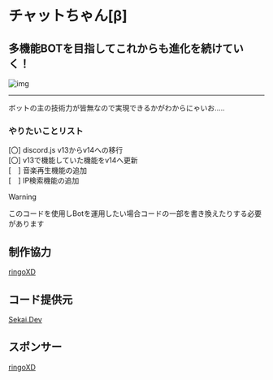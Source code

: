 # チャットちゃん[β]
## 多機能BOTを目指してこれからも進化を続けていく！
![img](https://github.com/SinonomeNetwork/ChatChanBeta/blob/main/ccb.png)
<hr>

ボットの主の技術力が皆無なので実現できるかがわからにゃいお.....

### やりたいことリスト
[〇] discord.js v13からv14への移行<br>
[〇] v13で機能していた機能をv14へ更新<br>
[　] 音楽再生機能の追加<br>
[　] IP検索機能の追加<br>

> [!WARNING]
> このコードを使用しBotを運用したい場合コードの一部を書き換えたりする必要があります

## 制作協力
[ringoXD](https://github.com/ringo360)

## コード提供元
[Sekai.Dev](https://github.com/TeamSekai)

## スポンサー
[ringoXD](https://github.com/ringo360)
